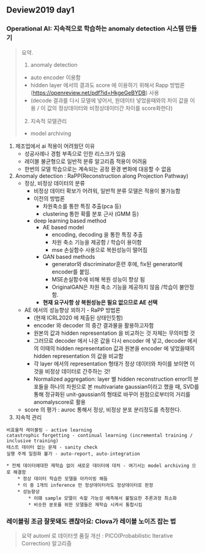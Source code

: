 ## Deview2019 day1
### Operational AI: 지속적으로 학습하는 anomaly detection 시스템 만들기
> 요약.
> 1. anomaly detection
> 	- auto encoder 이용함
> 	- hidden layer 에서의 결과도 score 에 이용하기 위해서 Rapp 방법론(https://openreview.net/pdf?id=HkgeGeBYDB) 사용
> 	- (decode 결과를 다시 모델에 넣어서, 원데이터 넣었을때와의 차이 값을 이용 / 이 값의 정상데이터와 비정상데이터간 차이를 score화한다)
> 2. 지속적 모델관리
> 	- model archiving

1. 제조업에서 ai 적용이 어려웠던 이유
	* 성공사례나 경험 부족으로 인한 리스크가 있음
	* 레이블 불균형으로 일반적 분류 알고리즘 적용이 어려움
	* 한번의 모델 학습으로는 계속되는 공정 환경 변화에 대응할 수 없음
2. Anomaly detection : RaPP(Reconstruction along Projection Pathway)
	* 정상, 비정상 데이터의 분류
		* 비정상 데이터 확보가 어려워, 일반적 분류 모델은 적용이 불가능함
		* 이전의 방법론
			* 차원축소를 통한 특징 추출(pca 등)
			* clustering 통한 확률 분포 근사 (GMM 등)
		* deep learning based method
			* AE based model
				* encoding, decoding 을 통한 특징 추출
				* 차원 축소 기능을 제공함 / 학습이 용이함
				* mse 손실함수 사용으로 복원성능이 떨어짐
			* GAN based methods
				* generator와 discriminator훈련 후에, fix된 generator에 encoder를 붙임.
				* MSE손실함수에 비해 복원 성능이 향상 됨
				* OriginalGAN은 차원 축소 기능을 제공하지 않음 /학습이 불안정함.
			* **현재 요구사항 상 복원성능은 필요 없으므로 AE 선택**
	* AE 에서의 성능향상 꾀하기 - RaPP 방법론
		* (현재 ICRL2020 에 제출된 상태인듯함)
		* encoder 와 decoder 의 중간 결과물을 활용하고자함
		* 원본의 값과 hidden representation 을 비교하는 것 자체는 무의미할 것
		* 그러므로 decoder 에서 나온 값을 다시 encoder 에 넣고, decoder 에서의 이때의 hidden representation 값과 원본을 encoder 에 넣었을때의 hidden representation 의 값을 비교함
		* 각 layer 에서의 representation 형태가 정상 데이터와 차이를 보이면 이것을 비정상 데이터로 간주하는 것!
		* Normalized aggregation: layer 별 hidden reconstruction error의 분포들을 하나의 차원으로 본 multivariate gaussian이라고 했을 때, SVD를 통해 정규화된 unit-gaussian의 형태로 바꾸어 원점으로부터의 거리를 anomalyscore로 활용
	* score 의 평가 : auroc 통해서 정상, 비정상 분포 분리정도를 측정한다.
3. 지속적 관리
```
비효율적 레이블링 - active learning
catastrophic forgetting - continual learning (incremental training / inclusive training)
테스트 데이터 없는 문제 - sanity check
실행 주체 일원화 불가 - auto-report, auto-integration
```
	* 전체 데이터에대한 재학습 없이 새로운 데이터에 대처 - 여기서는 model archiving 으로 해결함
		* 정상 데이터 학습한 모델을 아카이빙 해둠
		* 이 중 1개의 inference 만 정상데이터라도 정상데이터로 판정
		* 성능향상
			* 이떄 sample 모델이 속할 가능성 예측해서 불필요한 추론과정 최소화
			* 비슷한 분포를 위한 모델들은 재학습 시켜서 통합시킴

### 레이블링 조금 잘못돼도 괜찮아요: Clova가 레이블 노이즈 잡는 법
> 요약
> automl 로 데이터셋 품질 개선 : PICO(Probabilistic Iterative Correction) 알고리즘

